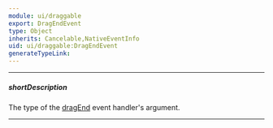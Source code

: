 ```yaml
---
module: ui/draggable
export: DragEndEvent
type: Object
inherits: Cancelable,NativeEventInfo
uid: ui/draggable:DragEndEvent
generateTypeLink: 
---
```

---
##### shortDescription
The type of the [dragEnd]({basewidgetpath}/Events/#dragEnd) event handler's argument.

---
<!-- Description goes here -->